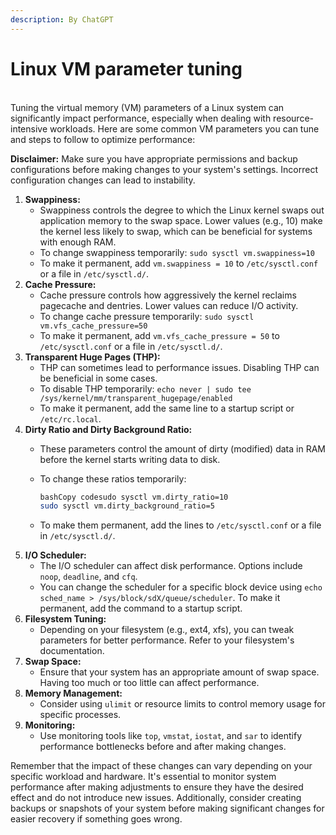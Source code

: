 ```yaml
---
description: By ChatGPT
---
```


# Linux VM parameter tuning

\
Tuning the virtual memory (VM) parameters of a Linux system can significantly impact performance, especially when dealing with resource-intensive workloads. Here are some common VM parameters you can tune and steps to follow to optimize performance:

**Disclaimer:** Make sure you have appropriate permissions and backup configurations before making changes to your system's settings. Incorrect configuration changes can lead to instability.

1. **Swappiness:**
   * Swappiness controls the degree to which the Linux kernel swaps out application memory to the swap space. Lower values (e.g., 10) make the kernel less likely to swap, which can be beneficial for systems with enough RAM.
   * To change swappiness temporarily: `sudo sysctl vm.swappiness=10`
   * To make it permanent, add `vm.swappiness = 10` to `/etc/sysctl.conf` or a file in `/etc/sysctl.d/`.
2. **Cache Pressure:**
   * Cache pressure controls how aggressively the kernel reclaims pagecache and dentries. Lower values can reduce I/O activity.
   * To change cache pressure temporarily: `sudo sysctl vm.vfs_cache_pressure=50`
   * To make it permanent, add `vm.vfs_cache_pressure = 50` to `/etc/sysctl.conf` or a file in `/etc/sysctl.d/`.
3. **Transparent Huge Pages (THP):**
   * THP can sometimes lead to performance issues. Disabling THP can be beneficial in some cases.
   * To disable THP temporarily: `echo never | sudo tee /sys/kernel/mm/transparent_hugepage/enabled`
   * To make it permanent, add the same line to a startup script or `/etc/rc.local`.
4. **Dirty Ratio and Dirty Background Ratio:**
   * These parameters control the amount of dirty (modified) data in RAM before the kernel starts writing data to disk.
   *   To change these ratios temporarily:

       ```bash
       bashCopy codesudo sysctl vm.dirty_ratio=10
       sudo sysctl vm.dirty_background_ratio=5
       ```
   * To make them permanent, add the lines to `/etc/sysctl.conf` or a file in `/etc/sysctl.d/`.
5. **I/O Scheduler:**
   * The I/O scheduler can affect disk performance. Options include `noop`, `deadline`, and `cfq`.
   * You can change the scheduler for a specific block device using `echo sched_name > /sys/block/sdX/queue/scheduler`. To make it permanent, add the command to a startup script.
6. **Filesystem Tuning:**
   * Depending on your filesystem (e.g., ext4, xfs), you can tweak parameters for better performance. Refer to your filesystem's documentation.
7. **Swap Space:**
   * Ensure that your system has an appropriate amount of swap space. Having too much or too little can affect performance.
8. **Memory Management:**
   * Consider using `ulimit` or resource limits to control memory usage for specific processes.
9. **Monitoring:**
   * Use monitoring tools like `top`, `vmstat`, `iostat`, and `sar` to identify performance bottlenecks before and after making changes.

Remember that the impact of these changes can vary depending on your specific workload and hardware. It's essential to monitor system performance after making adjustments to ensure they have the desired effect and do not introduce new issues. Additionally, consider creating backups or snapshots of your system before making significant changes for easier recovery if something goes wrong.
